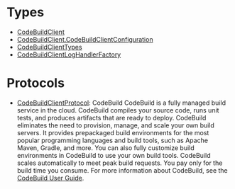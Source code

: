 # Types

  - [CodeBuildClient](/aws-sdk-swift/reference/0.x/AWSCodeBuild/CodeBuildClient)
  - [CodeBuildClient.CodeBuildClientConfiguration](/aws-sdk-swift/reference/0.x/AWSCodeBuild/CodeBuildClient_CodeBuildClientConfiguration)
  - [CodeBuildClientTypes](/aws-sdk-swift/reference/0.x/AWSCodeBuild/CodeBuildClientTypes)
  - [CodeBuildClientLogHandlerFactory](/aws-sdk-swift/reference/0.x/AWSCodeBuild/CodeBuildClientLogHandlerFactory)

# Protocols

  - [CodeBuildClientProtocol](/aws-sdk-swift/reference/0.x/AWSCodeBuild/CodeBuildClientProtocol):
    CodeBuild CodeBuild is a fully managed build service in the cloud. CodeBuild compiles your source code, runs unit tests, and produces artifacts that are ready to deploy. CodeBuild eliminates the need to provision, manage, and scale your own build servers. It provides prepackaged build environments for the most popular programming languages and build tools, such as Apache Maven, Gradle, and more. You can also fully customize build environments in CodeBuild to use your own build tools. CodeBuild scales automatically to meet peak build requests. You pay only for the build time you consume. For more information about CodeBuild, see the [CodeBuild User Guide](https://docs.aws.amazon.com/codebuild/latest/userguide/welcome.html).
